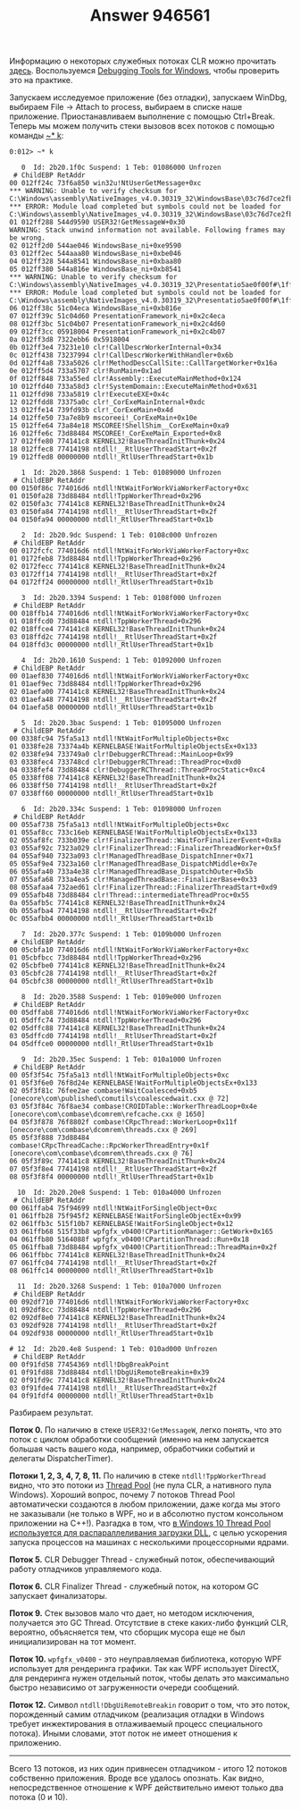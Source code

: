 ﻿---
title: "Answer 946561"
se.owner.user_id: 240512
se.owner.display_name: "MSDN.WhiteKnight"
se.owner.link: "https://ru.stackoverflow.com/users/240512/msdn-whiteknight"
se.answer_id: 946561
se.question_id: 945941
se.post_type: answer
se.score: 5
se.is_accepted: True
---
<p>Информацию о некоторых служебных потоках CLR можно прочитать <a href="https://github.com/dotnet/coreclr/blob/master/Documentation/botr/threading.md" rel="noreferrer">здесь</a>. Воспользуемся <a href="https://docs.microsoft.com/en-us/windows-hardware/drivers/debugger/" rel="noreferrer">Debugging Tools for Windows</a>, чтобы проверить это на практике.</p>

<p>Запускаем исследуемое приложение (без отладки), запускаем WinDbg, выбираем File -> Attach to process, выбираем в списке наше приложение. Приостанавливаем выполнение с помощью Ctrl+Break. Теперь мы можем получить стеки вызовов всех потоков с помощью команды <a href="https://docs.microsoft.com/en-us/windows-hardware/drivers/debugger/k--kb--kc--kd--kp--kp--kv--display-stack-backtrace-" rel="noreferrer">~* k</a>:</p>

<pre class="lang-none prettyprint-override"><code>0:012&gt; ~* k

   0  Id: 2b20.1f0c Suspend: 1 Teb: 01086000 Unfrozen
 # ChildEBP RetAddr  
00 012ff24c 73f6a850 win32u!NtUserGetMessage+0xc
*** WARNING: Unable to verify checksum for C:\Windows\assembly\NativeImages_v4.0.30319_32\WindowsBase\03c76d7ce2fb4e82a604311437d4c78e\WindowsBase.ni.dll
*** ERROR: Module load completed but symbols could not be loaded for C:\Windows\assembly\NativeImages_v4.0.30319_32\WindowsBase\03c76d7ce2fb4e82a604311437d4c78e\WindowsBase.ni.dll
01 012ff288 544d9590 USER32!GetMessageW+0x30
WARNING: Stack unwind information not available. Following frames may be wrong.
02 012ff2d0 544ae046 WindowsBase_ni+0xe9590
03 012ff2ec 544aaa80 WindowsBase_ni+0xbe046
04 012ff328 544a8541 WindowsBase_ni+0xbaa80
05 012ff380 544a816e WindowsBase_ni+0xb8541
*** WARNING: Unable to verify checksum for C:\Windows\assembly\NativeImages_v4.0.30319_32\Presentatio5ae0f00f#\1ffa8aee628840413da5d86076124375\PresentationFramework.ni.dll
*** ERROR: Module load completed but symbols could not be loaded for C:\Windows\assembly\NativeImages_v4.0.30319_32\Presentatio5ae0f00f#\1ffa8aee628840413da5d86076124375\PresentationFramework.ni.dll
06 012ff38c 51c04eca WindowsBase_ni+0xb816e
07 012ff39c 51c04d60 PresentationFramework_ni+0x2c4eca
08 012ff3bc 51c04b07 PresentationFramework_ni+0x2c4d60
09 012ff3cc 05918004 PresentationFramework_ni+0x2c4b07
0a 012ff3d8 7322ebb6 0x5918004
0b 012ff3e4 73231e10 clr!CallDescrWorkerInternal+0x34
0c 012ff438 73237994 clr!CallDescrWorkerWithHandler+0x6b
0d 012ff4a8 733a5026 clr!MethodDescCallSite::CallTargetWorker+0x16a
0e 012ff5d4 733a5707 clr!RunMain+0x1ad
0f 012ff848 733a55ed clr!Assembly::ExecuteMainMethod+0x124
10 012ffd40 733a58d3 clr!SystemDomain::ExecuteMainMethod+0x631
11 012ffd98 733a5819 clr!ExecuteEXE+0x4c
12 012ffdd8 73375a0c clr!_CorExeMainInternal+0xdc
13 012ffe14 739fd93b clr!_CorExeMain+0x4d
14 012ffe50 73a7e8b9 mscoreei!_CorExeMain+0x10e
15 012ffe64 73a84e18 MSCOREE!ShellShim__CorExeMain+0xa9
16 012ffe6c 73d88484 MSCOREE!_CorExeMain_Exported+0x8
17 012ffe80 774141c8 KERNEL32!BaseThreadInitThunk+0x24
18 012ffec8 77414198 ntdll!__RtlUserThreadStart+0x2f
19 012ffed8 00000000 ntdll!_RtlUserThreadStart+0x1b

   1  Id: 2b20.3868 Suspend: 1 Teb: 01089000 Unfrozen
 # ChildEBP RetAddr  
00 0150f86c 774016d6 ntdll!NtWaitForWorkViaWorkerFactory+0xc
01 0150fa28 73d88484 ntdll!TppWorkerThread+0x296
02 0150fa3c 774141c8 KERNEL32!BaseThreadInitThunk+0x24
03 0150fa84 77414198 ntdll!__RtlUserThreadStart+0x2f
04 0150fa94 00000000 ntdll!_RtlUserThreadStart+0x1b

   2  Id: 2b20.9dc Suspend: 1 Teb: 0108c000 Unfrozen
 # ChildEBP RetAddr  
00 0172fcfc 774016d6 ntdll!NtWaitForWorkViaWorkerFactory+0xc
01 0172feb8 73d88484 ntdll!TppWorkerThread+0x296
02 0172fecc 774141c8 KERNEL32!BaseThreadInitThunk+0x24
03 0172ff14 77414198 ntdll!__RtlUserThreadStart+0x2f
04 0172ff24 00000000 ntdll!_RtlUserThreadStart+0x1b

   3  Id: 2b20.3394 Suspend: 1 Teb: 0108f000 Unfrozen
 # ChildEBP RetAddr  
00 018ffb14 774016d6 ntdll!NtWaitForWorkViaWorkerFactory+0xc
01 018ffcd0 73d88484 ntdll!TppWorkerThread+0x296
02 018ffce4 774141c8 KERNEL32!BaseThreadInitThunk+0x24
03 018ffd2c 77414198 ntdll!__RtlUserThreadStart+0x2f
04 018ffd3c 00000000 ntdll!_RtlUserThreadStart+0x1b

   4  Id: 2b20.1610 Suspend: 1 Teb: 01092000 Unfrozen
 # ChildEBP RetAddr  
00 01aef830 774016d6 ntdll!NtWaitForWorkViaWorkerFactory+0xc
01 01aef9ec 73d88484 ntdll!TppWorkerThread+0x296
02 01aefa00 774141c8 KERNEL32!BaseThreadInitThunk+0x24
03 01aefa48 77414198 ntdll!__RtlUserThreadStart+0x2f
04 01aefa58 00000000 ntdll!_RtlUserThreadStart+0x1b

   5  Id: 2b20.3bac Suspend: 1 Teb: 01095000 Unfrozen
 # ChildEBP RetAddr  
00 0338fc94 75fa5a13 ntdll!NtWaitForMultipleObjects+0xc
01 0338fe28 73374a4b KERNELBASE!WaitForMultipleObjectsEx+0x133
02 0338fe94 733749a0 clr!DebuggerRCThread::MainLoop+0x99
03 0338fec4 733748cd clr!DebuggerRCThread::ThreadProc+0xd0
04 0338fef4 73d88484 clr!DebuggerRCThread::ThreadProcStatic+0xc4
05 0338ff08 774141c8 KERNEL32!BaseThreadInitThunk+0x24
06 0338ff50 77414198 ntdll!__RtlUserThreadStart+0x2f
07 0338ff60 00000000 ntdll!_RtlUserThreadStart+0x1b

   6  Id: 2b20.334c Suspend: 1 Teb: 01098000 Unfrozen
 # ChildEBP RetAddr  
00 055af738 75fa5a13 ntdll!NtWaitForMultipleObjects+0xc
01 055af8cc 733c16eb KERNELBASE!WaitForMultipleObjectsEx+0x133
02 055af8fc 733b039e clr!FinalizerThread::WaitForFinalizerEvent+0x8a
03 055af92c 7323a029 clr!FinalizerThread::FinalizerThreadWorker+0x5f
04 055af940 7323a093 clr!ManagedThreadBase_DispatchInner+0x71
05 055af9e4 7323a160 clr!ManagedThreadBase_DispatchMiddle+0x7e
06 055afa40 733a4e38 clr!ManagedThreadBase_DispatchOuter+0x5b
07 055afa68 733a4ea5 clr!ManagedThreadBase::FinalizerBase+0x33
08 055afaa4 732aed61 clr!FinalizerThread::FinalizerThreadStart+0xd9
09 055afb48 73d88484 clr!Thread::intermediateThreadProc+0x55
0a 055afb5c 774141c8 KERNEL32!BaseThreadInitThunk+0x24
0b 055afba4 77414198 ntdll!__RtlUserThreadStart+0x2f
0c 055afbb4 00000000 ntdll!_RtlUserThreadStart+0x1b

   7  Id: 2b20.377c Suspend: 1 Teb: 0109b000 Unfrozen
 # ChildEBP RetAddr  
00 05cbfa10 774016d6 ntdll!NtWaitForWorkViaWorkerFactory+0xc
01 05cbfbcc 73d88484 ntdll!TppWorkerThread+0x296
02 05cbfbe0 774141c8 KERNEL32!BaseThreadInitThunk+0x24
03 05cbfc28 77414198 ntdll!__RtlUserThreadStart+0x2f
04 05cbfc38 00000000 ntdll!_RtlUserThreadStart+0x1b

   8  Id: 2b20.3588 Suspend: 1 Teb: 0109e000 Unfrozen
 # ChildEBP RetAddr  
00 05dffab8 774016d6 ntdll!NtWaitForWorkViaWorkerFactory+0xc
01 05dffc74 73d88484 ntdll!TppWorkerThread+0x296
02 05dffc88 774141c8 KERNEL32!BaseThreadInitThunk+0x24
03 05dffcd0 77414198 ntdll!__RtlUserThreadStart+0x2f
04 05dffce0 00000000 ntdll!_RtlUserThreadStart+0x1b

   9  Id: 2b20.35ec Suspend: 1 Teb: 010a1000 Unfrozen
 # ChildEBP RetAddr  
00 05f3f54c 75fa5a13 ntdll!NtWaitForMultipleObjects+0xc
01 05f3f6e0 76f8d24e KERNELBASE!WaitForMultipleObjectsEx+0x133
02 05f3f81c 76fee2ae combase!WaitCoalesced+0xb5 [onecore\com\published\comutils\coalescedwait.cxx @ 72] 
03 05f3f84c 76f8ae34 combase!CROIDTable::WorkerThreadLoop+0x4e [onecore\com\combase\dcomrem\refcache.cxx @ 1650] 
04 05f3f878 76f8802f combase!CRpcThread::WorkerLoop+0x11f [onecore\com\combase\dcomrem\threads.cxx @ 269] 
05 05f3f888 73d88484 combase!CRpcThreadCache::RpcWorkerThreadEntry+0x1f [onecore\com\combase\dcomrem\threads.cxx @ 76] 
06 05f3f89c 774141c8 KERNEL32!BaseThreadInitThunk+0x24
07 05f3f8e4 77414198 ntdll!__RtlUserThreadStart+0x2f
08 05f3f8f4 00000000 ntdll!_RtlUserThreadStart+0x1b

  10  Id: 2b20.20e8 Suspend: 1 Teb: 010a4000 Unfrozen
 # ChildEBP RetAddr  
00 061ffab4 75f94699 ntdll!NtWaitForSingleObject+0xc
01 061ffb28 75f945f2 KERNELBASE!WaitForSingleObjectEx+0x99
02 061ffb3c 515f10b7 KERNELBASE!WaitForSingleObject+0x12
03 061ffb68 515f33b8 wpfgfx_v0400!CPartitionManager::GetWork+0x165
04 061ffb80 5164088f wpfgfx_v0400!CPartitionThread::Run+0x18
05 061ffba8 73d88484 wpfgfx_v0400!CPartitionThread::ThreadMain+0x2f
06 061ffbbc 774141c8 KERNEL32!BaseThreadInitThunk+0x24
07 061ffc04 77414198 ntdll!__RtlUserThreadStart+0x2f
08 061ffc14 00000000 ntdll!_RtlUserThreadStart+0x1b

  11  Id: 2b20.3268 Suspend: 1 Teb: 010a7000 Unfrozen
 # ChildEBP RetAddr  
00 092df710 774016d6 ntdll!NtWaitForWorkViaWorkerFactory+0xc
01 092df8cc 73d88484 ntdll!TppWorkerThread+0x296
02 092df8e0 774141c8 KERNEL32!BaseThreadInitThunk+0x24
03 092df928 77414198 ntdll!__RtlUserThreadStart+0x2f
04 092df938 00000000 ntdll!_RtlUserThreadStart+0x1b

# 12  Id: 2b20.4e8 Suspend: 1 Teb: 010ad000 Unfrozen
 # ChildEBP RetAddr  
00 0f91fd58 77454369 ntdll!DbgBreakPoint
01 0f91fd88 73d88484 ntdll!DbgUiRemoteBreakin+0x39
02 0f91fd9c 774141c8 KERNEL32!BaseThreadInitThunk+0x24
03 0f91fde4 77414198 ntdll!__RtlUserThreadStart+0x2f
04 0f91fdf4 00000000 ntdll!_RtlUserThreadStart+0x1b
</code></pre>

<p>Разбираем результат.</p>

<p><strong>Поток 0.</strong> По наличию в стеке <code>USER32!GetMessageW</code>, легко понять, что это поток с циклом обработки сообщений (именно на нем запускается большая часть вашего кода, например, обработчики событий и делегаты DispatcherTimer).</p>

<p><strong>Потоки 1, 2, 3, 4, 7, 8, 11.</strong>  По наличию в стеке <code>ntdll!TppWorkerThread</code> видно, что это потоки из <a href="https://www.microsoftpressstore.com/articles/article.aspx?p=2233328&amp;seqNum=6" rel="noreferrer">Thread Pool</a> (не пула CLR, а нативного пула Windows). Хороший вопрос, почему 7 потоков Thread Pool автоматически создаются в любом приложении, даже когда мы этого не заказывали (не только в WPF, но и в абсолютно пустом консольном приложении на С++!). Разгадка в том, что <a href="https://threatvector.cylance.com/en_us/home/windows-10-parallel-loading-breakdown.html" rel="noreferrer">в Windows 10 Thread Pool используется для распараллеливания загрузки DLL</a>, с целью ускорения запуска процессов на машинах с несколькими процессорными ядрами.</p>

<p><strong>Поток 5.</strong> CLR Debugger Thread - служебный поток, обеспечивающий работу отладчиков управляемого кода.</p>

<p><strong>Поток 6.</strong> CLR Finalizer Thread - служебный поток, на котором GC запускает финализаторы.</p>

<p><strong>Поток 9.</strong> Стек вызовов мало что дает, но методом исключения, получается это GC Thread. Отсутствие в стеке каких-либо функций CLR, вероятно, объясняется тем, что сборщик мусора еще не был инициализирован на тот момент.</p>

<p><strong>Поток 10.</strong> <code>wpfgfx_v0400</code> - это неуправляемая библиотека, которую WPF использует для рендеринга графики. Так как WPF использует DirectX, для рендеринга нужен отдельный поток, чтобы делать это максимально быстро независимо от загруженности очереди сообщений.</p>

<p><strong>Поток 12.</strong> Символ <code>ntdll!DbgUiRemoteBreakin</code> говорит о том, что это поток, порожденный самим отладчиком (реализация отладки в Windows требует инжектирования в отлаживаемый процесс специального потока). Иными словами, этот поток не имеет отношения к приложению.</p>

<hr>

<p>Всего 13 потоков, из них один привнесен отладчиком - итого 12 потоков собственно приложения. Вроде все удалось опознать. Как видно, непосредственное отношение к WPF действительно имеют только два потока (0 и 10).</p>
